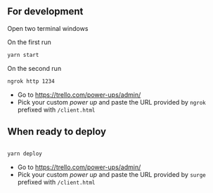 ## For development

Open two terminal windows

On the first run

```bash
yarn start

```

On the second run


```bash
ngrok http 1234

```


- Go to https://trello.com/power-ups/admin/
- Pick your custom *power up* and paste the URL provided by `ngrok` prefixed with `/client.html`


## When ready to deploy

```bash

yarn deploy
```

- Go to https://trello.com/power-ups/admin/
- Pick your custom *power up* and paste the URL provided by `surge` prefixed with `/client.html`

